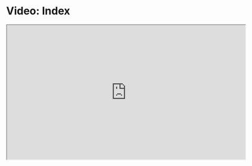 # Video: Index

<iframe src="https://player.vimeo.com/video/604148195/?title=0&byline=0&portrait=0" width="640" height="360" allowfullscreen="allowfullscreen" allow="autoplay; fullscreen; picture-in-picture"></iframe>
